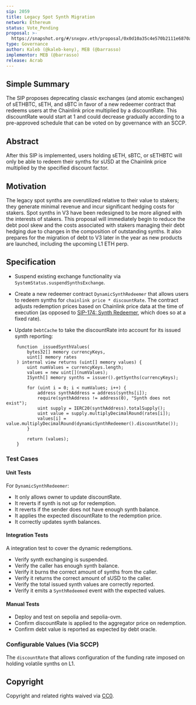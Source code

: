 ```yaml
---
sip: 2059
title: Legacy Spot Synth Migration
network: Ethereum
status: Vote_Pending
proposal: >-
  https://snapshot.org/#/snxgov.eth/proposal/0x0d10a35c4e570b2111e6870a26b6a0a23836bba09ac35889ed71e7196e641ec4
type: Governance
author: Kaleb (@kaleb-keny), MEB (@barrasso)
implementor: MEB (@barrasso)
release: Acrab
---
```


## Simple Summary

The SIP proposes deprecating classic exchanges (and atomic exchanges) of sETHBTC, sETH, and sBTC in favor of a new redeemer contract that redeems users at the Chainlink price multiplied by a discountRate. This discountRate would start at 1 and could decrease gradually according to a pre-approved schedule that can be voted on by governance with an SCCP.

## Abstract

<!--A short (~200 word) description of the proposed change, the abstract should clearly describe the proposed change. This is what *will* be done if the SIP is implemented, not *why* it should be done or *how* it will be done. If the SIP proposes deploying a new contract, write, "we propose to deploy a new contract that will do x".-->

After this SIP is implemented, users holding sETH, sBTC, or sETHBTC will only be able to redeem their synths for sUSD at the Chainlink price multiplied by the specified discount factor.

## Motivation

The legacy spot synths are overutilized relative to their value to stakers; they generate minimal revenue and incur significant hedging costs for stakers. Spot synths in V3 have been redesigned to be more aligned with the interests of stakers. This proposal will immediately begin to reduce the debt pool skew and the costs associated with stakers managing their debt hedging due to changes in the composition of outstanding synths. It also prepares for the migration of debt to V3 later in the year as new products are launched, including the upcoming L1 ETH perp.

## Specification

- Suspend existing exchange functionality via `SystemStatus.suspendSynthsExchange`.

- Create a new redeemer contract `DynamicSynthRedeemer` that allows users to redeem synths for `chainlink price * discountRate`. The contract adjusts redemption prices based on Chainlink price data at the time of execution (as opposed to [SIP-174: Synth Redeemer](https://sips.synthetix.io/sips/sip-174/), which does so at a fixed rate).

- Update `DebtCache` to take the discountRate into account for its issued synth reporting:

```
    function _issuedSynthValues(
        bytes32[] memory currencyKeys,
        uint[] memory rates
    ) internal view returns (uint[] memory values) {
        uint numValues = currencyKeys.length;
        values = new uint[](numValues);
        ISynth[] memory synths = issuer().getSynths(currencyKeys);

        for (uint i = 0; i < numValues; i++) {
            address synthAddress = address(synths[i]);
            require(synthAddress != address(0), "Synth does not exist");
            uint supply = IERC20(synthAddress).totalSupply();
            uint value = supply.multiplyDecimalRound(rates[i]);
            values[i] = value.multiplyDecimalRound(dynamicSynthRedeemer().discountRate());
        }

        return (values);
    }
```

### Test Cases

#### Unit Tests

For `DynamicSynthRedeemer`:

- It only allows owner to update discountRate.
- It reverts if synth is not up for redemption.
- It reverts if the sender does not have enough synth balance.
- It applies the expected discountRate to the redemption price.
- It correctly updates synth balances.

#### Integration Tests

A integration test to cover the dynamic redemptions.

- Verify synth exchanging is suspended.
- Verify the caller has enough synth balance.
- Verify it burns the correct amount of synths from the caller.
- Verify it returns the correct amount of sUSD to the caller.
- Verify the total issued synth values are correctly reported.
- Verify it emits a `SynthRedeemed` event with the expected values.

#### Manual Tests

- Deploy and test on sepolia and sepolia-ovm.
- Confirm discountRate is applied to the aggregator price on redemption.
- Confirm debt value is reported as expected by debt oracle.

### Configurable Values (Via SCCP)

<!--Please list all values configurable via SCCP under this implementation.-->

The `discountRate` that allows configuration of the funding rate imposed on holding volatile synths on L1.

## Copyright

Copyright and related rights waived via [CC0](https://creativecommons.org/publicdomain/zero/1.0/).
